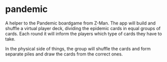 pandemic
========

A helper to the Pandemic boardgame from Z-Man. The app will build and shuffle a virtual player deck, dividing the epidemic cards in equal groups of cards. Each round it will inform the players which type of cards they have to take.

In the physical side of things, the group will shuffle the cards and form separate piles and draw the cards from the correct ones.
